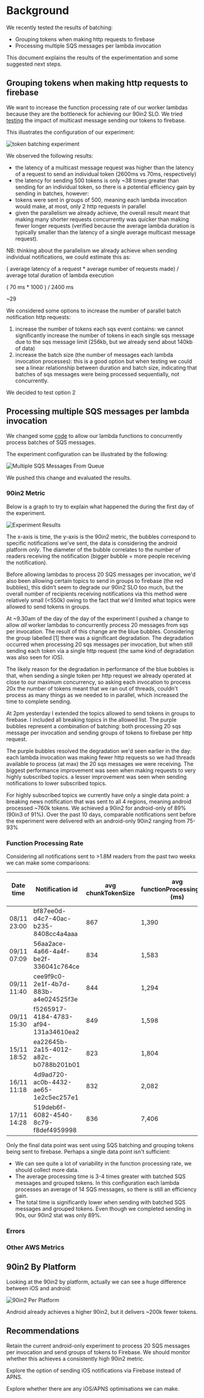 # Background

We recently tested the results of batching:
- Grouping tokens when making http requests to firebase
- Processing multiple SQS messages per lambda invocation

This document explains the results of the experimentation and some suggested next steps.

## Grouping tokens when making http requests to firebase

We want to increase the function processing rate of our worker lambdas because they are the bottleneck for achieving our 90in2 SLO. We tried [testing](https://github.com/guardian/mobile-n10n/pull/747) the impact of multicast message sending our tokens to firebase. 

This illustrates the configuration of our experiment:

![token batching experiment](./images/15-fcm-token-batching-experiment.png)

We observed the following results:

- the latency of a multicast message request was higher than the latency of a request to send an individual token (2600ms vs 70ms, respectively)
- the latency for sending 500 tokens is only ~38 times greater than sending for an individual token, so there is a potential efficiency gain by sending in batches, however:
- tokens were sent in groups of 500, meaning each lambda invocation would make, at most, only 2 http requests in parallel
- given the parallelism we already achieve, the overall result meant that making many shorter requests concurrently was quicker than making fewer longer requests (verified because the average lambda duration is typically smaller than the latency of a single average multicast message request).
 
NB: thinking about the parallelism we already achieve when sending individual notifications, we could estimate this as:

( average latency of a request * average number of requests made) / average total duration of lambda execution

( 70 ms * 1000 ) / 2400 ms

~29

We considered some options to increase the number of parallel batch notification http requests:

1. increase the number of tokens each sqs event contains: we cannot significantly increase the number of tokens in each single sqs message due to the sqs message limit (256kb, but we already send about 140kb of data)
2. increase the batch size (the number of messages each lambda invocation processes): this is a good option but when testing we could see a linear relationship between duration and batch size, indicating that batches of sqs messages were being processed sequentially, not concurrently.

We decided to test option 2

## Processing multiple SQS messages per lambda invocation

We changed some [code](https://github.com/guardian/mobile-n10n/pull/823) to allow our lambda functions to concurrently process batches of SQS messages.

The experiment configuration can be illustrated by the following:

![Multiple SQS Messages From Queue](./images/15-multiple-sqs-messages-experiment.png)

We pushed this change and evaluated the results. 

### 90in2 Metric

Below is a graph to try to explain what happened the during the first day of the experiment.

![Experiment Results](./images/15-bubble-chart-experiment.png)

The x-axis is time, the y-axis is the 90in2 metric, the bubbles correspond to specific notifications we've sent, the data is considering the android platform _only_. The diameter of the bubble correlates to the number of readers receiving the notification (bigger bubble = more people receiving the notification).

Before allowing lambdas to process 20 SQS messages per invocation, we'd also been allowing certain topics to send in groups to firebase (the red bubbles), this didn't seem to degrade our 90in2 SLO too much, but the overall number of recipients receiving notifications via this method were relatively small (<550k) owing to the fact that we'd limited what topics were allowed to send tokens in groups.

At ~9.30am of the day of the day of the experiment I pushed a change to allow _all_ worker lambdas to concurrently process 20 messages from sqs per invocation. The result of this change are the blue bubbles. Considering the group labelled [1] there was a significant degradation. The degradation occurred when processing 20 sqs messages per invocation, but when still sending each token via a single http request (the same kind of degradation was also seen for iOS).

The likely reason for the degradation in performance of the blue bubbles is that, when sending a single token per http request we already operated at close to our maximum concurrency, so asking each invocation to process 20x the number of tokens meant that we ran out of threads, couldn't process as many things as we needed to in parallel, which increased the time to complete sending.

At 2pm yesterday I extended the topics allowed to send tokens in groups to firebase. I included all breaking topics in the allowed list. The purple bubbles represent a combination of batching: both processing 20 sqs message per invocation and sending groups of tokens to firebase per http request.

The purple bubbles resolved the degradation we'd seen earlier in the day: each lambda invocation was making fewer http requests so we had threads available to process (at max) the 20 sqs messages we were receiving. The biggest performance improvement was seen when making requests to very highly subscribed topics. a lesser improvement was seen when sending notifications to lower subscribed topics.

For highly subscribed topics we currently have only a single data point: a breaking news notification that was sent to all 4 regions, meaning android processed ~760k tokens. We achieved a 90in2 for android-only of 89% (90in3 of 91%). Over the past 10 days, comparable notifications sent before the experiment were delivered with an android-only 90in2 ranging from 75-93%

### Function Processing Rate

Considering all notifications sent to >1.8M readers from the past two weeks we can make some comparisons:

| Date time   | Notification id                      | avg  chunkTokenSize | avg functionProcessingTime (ms) | avg Processing Rate (tokens/s) | total duration (s) | 90in2 |
|-------------|--------------------------------------|---------------------|---------------------------------|--------------------------------|--------------------|-------|
| 08/11 23:00 | bf87ee0d-d4c7-40ac-b235-8408cc4a4aaa | 867                 | 1,390                           | 1,195                          | 194.36             | 94    |
| 09/11 07:09 | 56aa2ace-4a66-4a4f-be2f-336041c764ce | 834                 | 1,583                           | 924                            | 163.63             | 91    |
| 09/11 11:40 | cee9f9c0-2e1f-4b7d-883b-a4e024525f3e | 844                 | 1,294                           | 734                            | 113.59             | 93    |
| 09/11 15:30 | f5265917-4184-4783-af94-131a34610ea2 | 849                 | 1,598                           | 702                            | 192.16             | 89    |
| 15/11 18:52 | ea22645b-2a15-4012-a82c-b0788b201b01 | 823                 | 1,804                           | 774                            | 193.98             | 94    |
| 16/11 11:18 | 4d9ad720-ac0b-4432-ae65-1e2c5ec257e1 | 832                 | 2,082                           | 554                            | 170.65             | 89    |
| 17/11 14:28 | 519deb6f-6082-4540-8c79-f8def4959998 | 836                 | 7,406                           | 975                            | 90.56              | 90    |

Only the final data point was sent using SQS batching and grouping tokens being sent to firebase. Perhaps a single data point isn't sufficient:
- We can see quite a lot of variability in the function processing rate, we should collect more data.
- The average processing time is 3-4 times greater with batched SQS messages and grouped tokens. In this configuration each lambda processes an average of 14 SQS messages, so there is still an efficiency gain.
- The total time is significantly lower when sending with batched SQS messages and grouped tokens. Even though we completed sending in 90s, our 90in2 stat was only 89%.

### Errors



### Other AWS Metrics



## 90in2 By Platform

Looking at the 90in2 by platform, actually we can see a huge difference between iOS and android:

![90in2 Per Platform](./images/15-90in2-per-platform.png)

Android already achieves a higher 90in2, but it delivers ~200k fewer tokens.


## Recommendations

Retain the current android-only experiment to process 20 SQS messages per invocation and send groups of tokens to Firebase. We should monitor whether this achieves a consistently high 90in2 metric.

Explore the option of sending iOS notifications via Firebase instead of APNS.

Explore whether there are any iOS/APNS optimisations we can make.